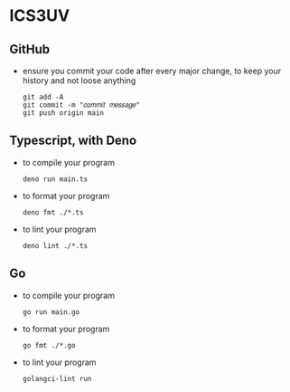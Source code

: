 
# ICS3UV

## GitHub
- ensure you commit your code after every major change, to keep your history and not loose anything
  ```console
  git add -A
  git commit -m "𝑐𝑜𝑚𝑚𝑖𝑡 𝑚𝑒𝑠𝑠𝑎𝑔𝑒"
  git push origin main
  ```

## Typescript, with Deno

- to compile your program
  ```console
  deno run main.ts
  ```

- to format your program
  ```console
  deno fmt ./*.ts
  ```
- to lint your program
  ```console
  deno lint ./*.ts
  ```

## Go

- to compile your program
  ```console
  go run main.go
  ```
- to format your program
  ```console
  go fmt ./*.go
  ```
- to lint your program
  ```console
  golangci-lint run
  ```

